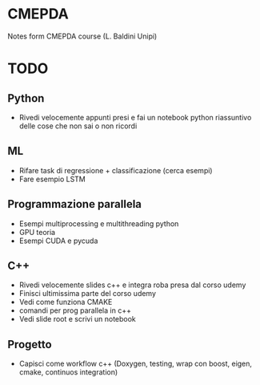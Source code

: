 # CMEPDA
Notes form CMEPDA course (L. Baldini Unipi)

# TODO

## Python

- Rivedi velocemente appunti presi e fai un notebook python riassuntivo delle cose che non sai o non ricordi

## ML

- Rifare task di regressione + classificazione (cerca esempi)
- Fare esempio LSTM

## Programmazione parallela

- Esempi multiprocessing e multithreading python
- GPU teoria
- Esempi CUDA e pycuda

## C++

- Rivedi velocemente slides c++ e integra roba presa dal corso udemy
- Finisci ultimissima parte del corso udemy
- Vedi come funziona CMAKE
- comandi per prog parallela in c++
- Vedi slide root e scrivi un notebook

## Progetto

- Capisci come workflow c++ (Doxygen, testing, wrap con boost, eigen, cmake, continuos integration)

